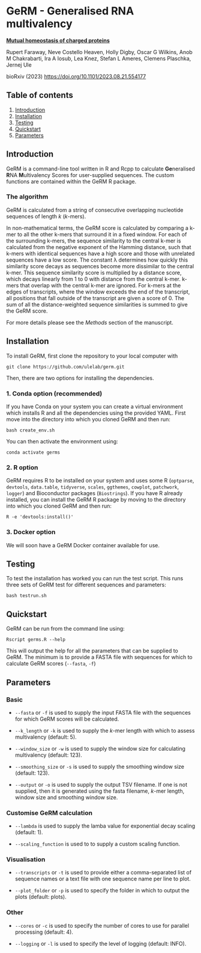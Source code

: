 # GeRM - Generalised RNA multivalency

**[Mutual homeostasis of charged proteins](https://doi.org/10.1101/2023.08.21.554177)**

Rupert Faraway, Neve Costello Heaven, Holly Digby, Oscar G Wilkins, Anob M Chakrabarti, Ira A Iosub, Lea Knez, Stefan L Ameres, Clemens Plaschka, Jernej Ule

bioRxiv (2023) https://doi.org/10.1101/2023.08.21.554177

## Table of contents

1. [Introduction](#introduction)
2. [Installation](#installation)
3. [Testing](#testing)
4. [Quickstart](#quickstart)
5. [Parameters](#parameters)

## Introduction

GeRM is a command-line tool written in R and Rcpp to calculate **Ge**neralised **R**NA **M**ultivalency Scores for user-supplied sequences. The custom functions are contained within the GeRM R package.

### The algorithm

GeRM is calculated from a string of consecutive overlapping nucleotide sequences of length
_k_ (_k_-mers).

In non-mathematical terms, the GeRM score is calculated by comparing a k-mer to all the other k-mers that surround it in a fixed window. For each of the surrounding k-mers, the sequence similarity to the central k-mer is calculated from the negative exponent of the Hamming distance, such that k-mers with identical sequences have a high score and those with unrelated sequences have a low score. The constant λ determines how quickly this similarity score decays as sequences become more dissimilar to the central k-mer. This sequence similarity score is multiplied by a distance score, which decays linearly from 1 to 0 with distance from the central k-mer. k-mers that overlap with the central k-mer are ignored. For k-mers at the edges of transcripts, where the window exceeds the end of the transcript, all positions that fall outside of the transcript are given a score of 0. The sum of all the distance-weighted sequence similarities is summed to give the GeRM score.

For more details please see the _Methods_ section of the manuscript.

## Installation

To install GeRM, first clone the repository to your local computer with
```
git clone https://github.com/ulelab/germ.git
```

Then, there are two options for installing the dependencies.

### 1. Conda option (recommended)

If you have Conda on your system you can create a virtual environment which installs R and all the dependencies using the provided YAML. First move into the directory into which you cloned GeRM and then run:

```
bash create_env.sh
```

You can then activate the environment using:
```
conda activate germs
```

### 2. R option

GeRM requires R to be installed on your system and uses some R (`optparse`, `devtools`, `data.table`, `tidyverse`, `scales`, `ggthemes`, `cowplot`, `patchwork`, `logger`) and Bioconductor packages (`Biostrings`). If you have R already installed, you can install the GeRM R package by moving to the directory into which you cloned GeRM and then run:

```
R -e 'devtools:install()'
```

### 3. Docker option

We will soon have a GeRM Docker container available for use.

## Testing

To test the installation has worked you can run the test script. This runs three sets of GeRM test for different sequences and parameters:

```
bash testrun.sh
```

## Quickstart

GeRM can be run from the command line using:

```
Rscript germs.R --help
```

This will output the help for all the parameters that can be supplied to GeRM. The minimum is to provide a FASTA file with sequences for which to calculate GeRM scores (`--fasta`, `-f`)

## Parameters

### Basic

* `--fasta` or `-f` is used to supply the input FASTA file with the sequences for which GeRM scores will be calculated.

* `--k_length` or `-k` is used to supply the _k_-mer length with which to assess multivalency (default: 5).

* `--window_size` or `-w` is used to supply the window size for calculating multivalency (default: 123).

* `--smoothing_size` or `-s` is used to supply the smoothing window size (default: 123).

* `--output` or `-o` is used to supply the output TSV filename. If one is not supplied, then it is generated using the fasta filename, _k_-mer length, window size and smoothing window size.

### Customise GeRM calculation

* `--lambda` is used to supply the lamba value for exponential decay scaling (default: 1).

* `--scaling_function` is used to to supply a custom scaling function.

### Visualisation

* `--transcripts` or `-t` is used to provide either a comma-separated list of sequence names or a text file with one sequence name per line to plot.

* `--plot_folder` or `-p` is used to specify the folder in which to output the plots (default: plots).

### Other

* `--cores` or `-c` is used to specify the number of cores to use for parallel processing (default: 4).

* `--logging` or `-l` is used to specify the level of logging (default: INFO).
